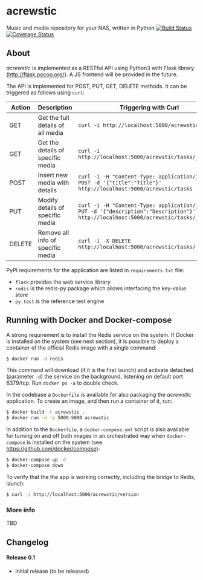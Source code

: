 # acrewstic
Music and media repository for your NAS, written in Python
[![Build Status](https://travis-ci.org/carlomorelli/acrewstic.svg?branch=master)](https://travis-ci.org/carlomorelli/acrewstic)
[![Coverage Status](https://coveralls.io/repos/github/carlomorelli/acrewstic/badge.svg?branch=master)](https://coveralls.io/github/carlomorelli/acrewstic?branch=master)


## About
_acrewstic_ is implemented as a RESTful API using Python3 with Flask library (http://flask.pocoo.org/).
A JS frontend will be provided in the future.

The API is implemented for POST, PUT, GET, DELETE methods. It can be triggered as follows using `curl`:

Action | Description                       | Triggering with Curl
------ | --------------------------------- | ---------------------------------------------------------------------------------------------------------------------------------------
GET    | Get the full details of all media | `curl -i http://localhost:5000/acrewstic/tasks`
GET    | Get the details of specific media | `curl -i http://localhost:5000/acrewstic/tasks/_tasknr_`
POST   | Insert new media with details     | `curl -i -H "Content-Type: application/json" -X POST -d '{"title":"Title"}' http://localhost:5000/acrewstic/tasks`
PUT    | Modify details of specific media  | `curl -i -H "Content-Type: application/json" -X PUT -d '{"description":"Description"}' http://localhost:5000/acrewstic/tasks/_tasknr_`
DELETE | Remove all info of specific media | `curl -i -X DELETE http://localhost:5000/acrewstic/tasks/_tasknr_`

PyPI requirements for the application are listed in `requirements.txt` file:

* `flask` provides the web service library
* `redis` is the redis-py package which allows interfacing the key-value store
* `py.test` is the reference test engine


## Running with Docker and Docker-compose

A strong requirement is to install the Redis service on the system.  If Docker is installed on the system (see next section), it is possible to deploy a container of the official Redis image with a single command:

```bash
$ docker run -d redis
```
This command will download (if it is the first launch) and activate detached (parameter `-d`) the service on the background, listening on default port 6379/tcp. Run `docker ps -a` to double check. 

In the codebase a `Dockerfile` is available for also packaging the _acrewstic_ application. To create an image, and then run a container of it, run:

```bash
$ docker build -t acrewstic .
$ docker run -d -p 5000:5000 acrewstic
```

In addition to the `Dockerfile`, a `docker-compose.yml` script is also available for turning on and off both images in an orchestrated way when `docker-compose` is installed on the system (see https://github.com/docker/compose):

```bash
$ docker-compose up -d
$ docker-compose down
```

To verify that the the app is working correctly, including the bridge to Redis, launch:

```bash
$ curl -i http://localhost:5000/acrewstic/version
```


### More info
TBD

## Changelog
#### Release 0.1
- Initial release (to be released)
